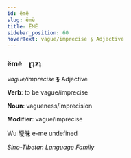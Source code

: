 ```yaml
---
id: ëmë
slug: ëmë
title: ËMË
sidebar_position: 60
hoverText: vague/imprecise § Adjective
---
```


### ëmë&emsp;<span kind="abugida">ɽʇƶʇ</span>

*vague/imprecise* **§** Adjective

**Verb**: to be vague/imprecise

**Noun**: vagueness/imprecision

**Modifier**: vague/imprecise

Wu 曖昧 e-me undefined

*Sino-Tibetan Language Family*